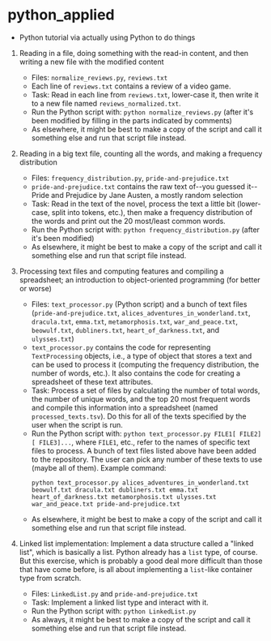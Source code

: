 # python_applied
- Python tutorial via actually using Python to do things

1. Reading in a file, doing something with the read-in content, and then writing a new file with the modified content
    - Files: `normalize_reviews.py`, `reviews.txt`
    - Each line of `reviews.txt` contains a review of a video game.
    - Task: Read in each line from `reviews.txt`, lower-case it, then write it to a new file named `reviews_normalized.txt`.
    - Run the Python script with: `python normalize_reviews.py` (after it's been modified by filling in the parts indicated by comments)
    - As elsewhere, it might be best to make a copy of the script and call it something else and run that script file instead.

2. Reading in a big text file, counting all the words, and making a frequency distribution
    - Files: `frequency_distribution.py`, `pride-and-prejudice.txt`
    - `pride-and-prejudice.txt` contains the raw text of--you guessed it--Pride and Prejudice by Jane Austen, a mostly random selection
    - Task: Read in the text of the novel, process the text a little bit (lower-case, split into tokens, etc.), then make a frequency distribution of the words and print out the 20 most/least common words.
    - Run the Python script with: `python frequency_distribution.py` (after it's been modified)
    - As elsewhere, it might be best to make a copy of the script and call it something else and run that script file instead.

3. Processing text files and computing features and compiling a spreadsheet; an introduction to object-oriented programming (for better or worse)
    - Files: `text_processor.py` (Python script) and a bunch of text files (`pride-and-prejudice.txt`, `alices_adventures_in_wonderland.txt`, `dracula.txt`, `emma.txt`, `metamorphosis.txt`, `war_and_peace.txt`, `beowulf.txt`, `dubliners.txt`, `heart_of_darkness.txt`, and `ulysses.txt`)
    - `text_processor.py` contains the code for representing `TextProcessing` objects, i.e., a type of object that stores a text and can be used to process it (computing the frequency distribution, the number of words, etc.). It also contains the code for creating a spreadsheet of these text attributes.
    - Task: Process a set of files by calculating the number of total words, the number of unique words, and the top 20 most frequent words and compile this information into a spreadsheet (named `processed_texts.tsv`). Do this for all of the texts specified by the user when the script is run.
    - Run the Python script with: `python text_processor.py FILE1[ FILE2][ FILE3]...`, where `FILE1`, etc., refer to the names of specific text files to process. A bunch of text files listed above have been added to the repository. The user can pick any number of these texts to use (maybe all of them). Example command:
        ```
        python text_processor.py alices_adventures_in_wonderland.txt beowulf.txt dracula.txt dubliners.txt emma.txt heart_of_darkness.txt metamorphosis.txt ulysses.txt war_and_peace.txt pride-and-prejudice.txt
        ```
    - As elsewhere, it might be best to make a copy of the script and call it something else and run that script file instead.

4. Linked list implementation: Implement a data structure called a "linked list", which is basically a list. Python already has a `list` type, of course. But this exercise, which is probably a good deal more difficult than those that have come before, is all about implementing a `list`-like container type from scratch.
    - Files: `LinkedList.py` and `pride-and-prejudice.txt`
    - Task: Implement a linked list type and interact with it.
    - Run the Python script with: `python LinkedList.py`
    - As always, it might be best to make a copy of the script and call it something else and run that script file instead.
